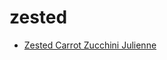 # zested

 * [Zested Carrot Zucchini Julienne](../index/z/zested-carrot-zucchini-julienne-13271.json)
